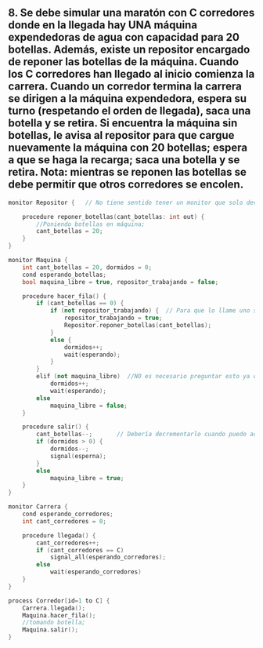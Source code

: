## 8. Se debe simular una maratón con C corredores donde en la llegada hay UNA máquina expendedoras de agua con capacidad para 20 botellas. Además, existe un repositor encargado de reponer las botellas de la máquina. Cuando los C corredores han llegado al inicio comienza la carrera. Cuando un corredor termina la carrera se dirigen a la máquina expendedora, espera su turno (respetando el orden de llegada), saca una botella y se retira. Si encuentra la máquina sin botellas, le avisa al repositor para que cargue nuevamente la máquina con 20 botellas; espera a que se haga la recarga; saca una botella y se retira. Nota: mientras se reponen las botellas se debe permitir que otros corredores se encolen.

```cpp
monitor Repositor {   // No tiene sentido tener un monitor que solo devuelva un valor

    procedure reponer_botellas(cant_botellas: int out) {
        //Poniendo botellas en máquina;
        cant_botellas = 20;
    }
}

monitor Maquina {
    int cant_botellas = 20, dormidos = 0;
    cond esperando_botellas;
    bool maquina_libre = true, repositor_trabajando = false;

    procedure hacer_fila() {
        if (cant_botellas == 0) {
            if (not repositor_trabajando) {  // Para que lo llame uno solo.
                repositor_trabajando = true;
                Repositor.reponer_botellas(cant_botellas);
            }
            else {
                dormidos++;
                wait(esperando);
            }
        }
        elif (not maquina_libre)  //NO es necesario preguntar esto ya que si hay botellas disponibles directamente la saca
            dormidos++;
            wait(esperando);
        else
            maquina_libre = false;
    }

    procedure salir() {
        cant_botellas--;       // Debería decrementarlo cuando puedo acceder (en el procedure anterior)
        if (dormidos > 0) {
            dormidos--;
            signal(esperna);
        }
        else
            maquina_libre = true;
    }
}

monitor Carrera {
    cond esperando_corredores;
    int cant_corredores = 0;

    procedure llegada() {
        cant_corredores++;
        if (cant_corredores == C)
            signal_all(esperando_corredores);
        else
            wait(esperando_corredores)
    }
}

process Corredor[id=1 to C] {
    Carrera.llegada();
    Maquina.hacer_fila();
    //tomando botella;
    Maquina.salir();
}
```
